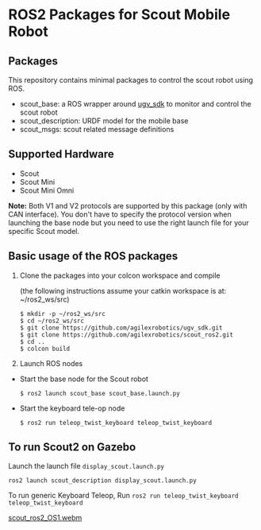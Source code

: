 # ROS2 Packages for Scout Mobile Robot

## Packages

This repository contains minimal packages to control the scout robot using ROS. 

* scout_base: a ROS wrapper around [ugv_sdk](https://github.com/westonrobot/ugv_sdk) to monitor and control the scout robot
* scout_description: URDF model for the mobile base
* scout_msgs: scout related message definitions

## Supported Hardware

* Scout
* Scout Mini
* Scout Mini Omni

**Note:** Both V1 and V2 protocols are supported by this package (only with CAN interface). You don't have to specify the protocol version when launching the base node but you need to use the right launch file for your specific Scout model.  

## Basic usage of the ROS packages

1. Clone the packages into your colcon workspace and compile

    (the following instructions assume your catkin workspace is at: ~/ros2_ws/src)

    ```
    $ mkdir -p ~/ros2_ws/src
    $ cd ~/ros2_ws/src
    $ git clone https://github.com/agilexrobotics/ugv_sdk.git
    $ git clone https://github.com/agilexrobotics/scout_ros2.git
    $ cd ..
    $ colcon build
    ```

2. Launch ROS nodes
 
* Start the base node for the Scout robot

    ```
    $ ros2 launch scout_base scout_base.launch.py
    ```

* Start the keyboard tele-op node

    ```
    $ ros2 run teleop_twist_keyboard teleop_twist_keyboard
    ```

## To run Scout2 on Gazebo 
Launch the launch file `display_scout.launch.py`

```
ros2 launch scout_description display_scout.launch.py
```


To run generic Keyboard Teleop, Run
```ros2 run teleop_twist_keyboard teleop_twist_keyboard```

[scout_ros2_OS1.webm](https://github.com/arif09/scout_ros2/assets/5939058/4b19ce6f-120d-4e88-8862-61092535024f)

 

